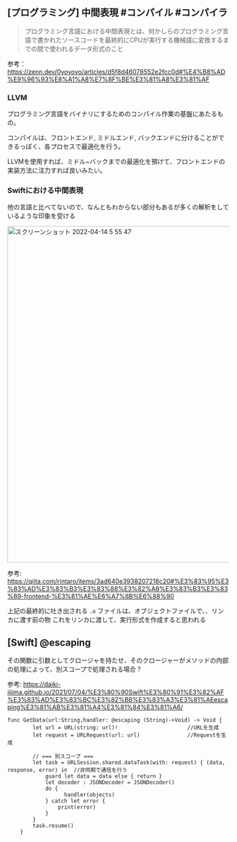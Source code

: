## [プログラミング] 中間表現 #コンパイル #コンパイラ

> プログラミング言語における中間表現とは、何かしらのプログラミング言語で書かれたソースコードを最終的にCPUが実行する機械語に変換するまでの間で使われるデータ形式のこと

参考： https://zenn.dev/0yoyoyo/articles/d5f8d46078552e2fcc0d#%E4%B8%AD%E9%96%93%E8%A1%A8%E7%8F%BE%E3%81%A8%E3%81%AF

### LLVM

プログラミング言語をバイナリにするためのコンパイル作業の基盤にあたるもの。

コンパイルは、フロントエンド, ミドルエンド, バックエンドに分けることができるっぽく、各プロセスで最適化を行う。

LLVMを使用すれば、ミドル~バックまでの最適化を預けて、フロントエンドの実装方法に注力すれば良いみたい。


### Swiftにおける中間表現

他の言語と比べてないので、なんともわからない部分もあるが多くの解析をしているような印象を受ける

<img width="761" alt="スクリーンショット 2022-04-14 5 55 47" src="https://user-images.githubusercontent.com/16571394/163269297-ab90920f-7703-4754-b935-bd58aef63304.png">

参考: https://qiita.com/rintaro/items/3ad640e3938207218c20#%E3%83%95%E3%83%AD%E3%83%B3%E3%83%88%E3%82%A8%E3%83%B3%E3%83%89-frontend-%E3%81%AE%E6%A7%8B%E6%88%90

上記の最終的に吐き出される `.o` ファイルは、オブジェクトファイルで、、リンカに渡す前の物
これをリンカに渡して、実行形式を作成すると思われる

## [Swift] @escaping

その関数に引数としてクロージャを持たせ、そのクロージャーがメソッドの内部の処理によって、別スコープで処理される場合？

参考: https://daiki-iijima.github.io/2021/07/04/%E3%80%90Swift%E3%80%91%E3%82%AF%E3%83%AD%E3%83%BC%E3%82%B8%E3%83%A3%E3%81%AEescaping%E3%81%AB%E3%81%A4%E3%81%84%E3%81%A6/

```
func GetData(url:String,handler: @escaping (String)->Void) -> Void {
        let url = URL(string: url)!                      //URLを生成
        let request = URLRequest(url: url)               //Requestを生成

        // === 別スコープ ===
        let task = URLSession.shared.dataTask(with: request) { (data, response, error) in  //非同期で通信を行う
            guard let data = data else { return }
            let decoder : JSONDecoder = JSONDecoder()
            do {
                  handler(objects)
            } catch let error {
                print(error)
            }
        }
        task.resume()
    }
```
